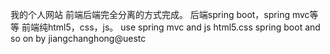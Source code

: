 我的个人网站
前端后端完全分离的方式完成。
后端spring boot，spring mvc等等
前端纯html5，css，js。
use spring mvc and js html5.css spring boot and so on 
by jiangchanghong@uestc

